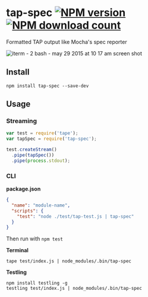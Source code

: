 # tap-spec [![NPM version](https://img.shields.io/npm/v/tap-spec.svg?style=flat-square)](https://www.npmjs.com/package/tap-spec) [![NPM download count](https://img.shields.io/npm/dm/tap-spec.svg?style=flat-square)](https://www.npmjs.com/package/tap-spec)

Formatted TAP output like Mocha's spec reporter

![iterm - 2 bash - may 29 2015 at 10 17 am screen shot](https://cloud.githubusercontent.com/assets/974723/7888261/03366236-05ec-11e5-9f94-d9c2707526b7.png)

## Install

```
npm install tap-spec --save-dev
```

## Usage

### Streaming

```js
var test = require('tape');
var tapSpec = require('tap-spec');

test.createStream()
  .pipe(tapSpec())
  .pipe(process.stdout);
```

### CLI

**package.json**

```json
{
  "name": "module-name",
  "scripts": {
    "test": "node ./test/tap-test.js | tap-spec"
  }
}
```

Then run with `npm test`

**Terminal**

```
tape test/index.js | node_modules/.bin/tap-spec
```

**Testling**

```
npm install testling -g
testling test/index.js | node_modules/.bin/tap-spec
```
